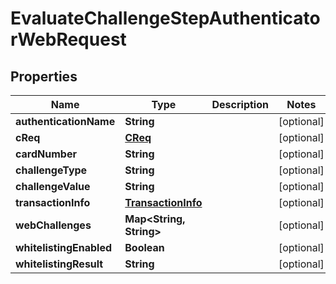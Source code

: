 
# EvaluateChallengeStepAuthenticatorWebRequest

## Properties
Name | Type | Description | Notes
------------ | ------------- | ------------- | -------------
**authenticationName** | **String** |  |  [optional]
**cReq** | [**CReq**](CReq.md) |  |  [optional]
**cardNumber** | **String** |  |  [optional]
**challengeType** | **String** |  |  [optional]
**challengeValue** | **String** |  |  [optional]
**transactionInfo** | [**TransactionInfo**](TransactionInfo.md) |  |  [optional]
**webChallenges** | **Map&lt;String, String&gt;** |  |  [optional]
**whitelistingEnabled** | **Boolean** |  |  [optional]
**whitelistingResult** | **String** |  |  [optional]



